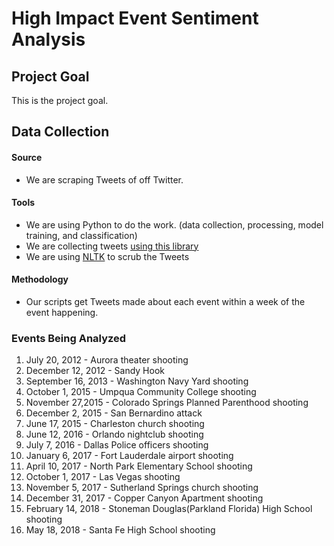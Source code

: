 # High Impact Event Sentiment Analysis

## Project Goal
This is the project goal.

## Data Collection
#### Source
- We are scraping Tweets of off Twitter. 
#### Tools
- We are using Python to do the work. (data collection, processing, model training, and classification)
- We are collecting tweets [using this library](https://github.com/Jefferson-Henrique/GetOldTweets-python)
- We are using [NLTK](https://www.nltk.org/) to scrub the Tweets
#### Methodology
- Our scripts get Tweets made about each event within a week of the event happening.

### Events Being Analyzed
1. July 20, 2012 - Aurora theater shooting
2. December 12, 2012 - Sandy Hook
3. September 16, 2013 - Washington Navy Yard shooting
4. October 1, 2015 - Umpqua Community College shooting
5. November 27,2015 - Colorado Springs Planned Parenthood shooting
6. December 2, 2015 - San Bernardino attack
7. June 17, 2015 - Charleston church shooting
8. June 12, 2016 - Orlando nightclub shooting
9. July 7, 2016 - Dallas Police officers shooting
10. January 6, 2017 - Fort Lauderdale airport shooting
11. April 10, 2017 - North Park Elementary School shooting
12. October 1, 2017 - Las Vegas shooting
13. November 5, 2017 - Sutherland Springs church shooting
14. December 31, 2017 - Copper Canyon Apartment shooting
15. February 14, 2018 - Stoneman Douglas(Parkland Florida) High School shooting
16. May 18, 2018 - Santa Fe High School shooting
